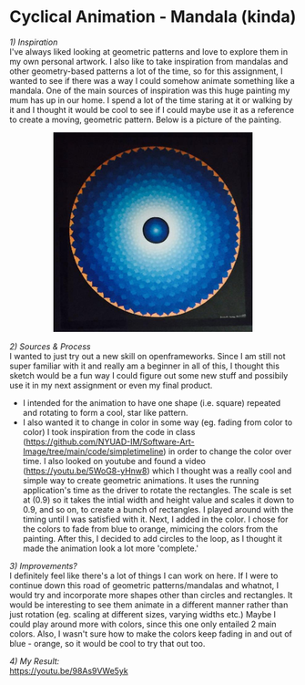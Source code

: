 # Cyclical Animation - Mandala (kinda)

*1) Inspiration* <br> 
I've always liked looking at geometric patterns and love to explore them in my own personal artwork. I also like to take inspiration from mandalas and other geometry-based patterns a lot of the time, so for this assignment, I wanted to see if there was a way I could somehow animate something like a mandala. One of the main sources of inspiration was this huge painting my mum has up in our home. I spend a lot of the time staring at it or walking by it and I thought it would be cool to see if I could maybe use it as a reference to create a moving, geometric pattern. Below is a picture of the painting. 

<p align="center">
  <img src="bin/data/mandala_1.JPG" width="350" title="mandala painting">
</p>

*2) Sources & Process* <br>
I wanted to just try out a new skill on openframeworks. Since I am still not super familiar with it and really am a beginner in all of this, I thought this sketch would be a fun way I could figure out some new stuff and possibily use it in my next assignment or even my final product. 
- I intended for the animation to have one shape (i.e. square) repeated and rotating to form a cool, star like pattern. 
- I also wanted it to change in color in some way (eg. fading from color to color)
I took inspiration from the code in class (https://github.com/NYUAD-IM/Software-Art-Image/tree/main/code/simpletimeline) in order to change the color over time.
I also looked on youtube and found a video (https://youtu.be/5WoG8-yHnw8) which I thought was a really cool and simple way to create geometric animations. It uses the running application's time as the driver to rotate the rectangles. The scale is set at (0.9) so it takes the intial width and height value and scales it down to 0.9, and so on, to create a bunch of rectangles. 
I played around with the timing until I was satisfied with it. Next, I added in the color. I chose for the colors to fade from blue to orange, mimicing the colors from the painting. After this, I decided to add circles to the loop, as I thought it made the animation look a lot more 'complete.'

*3) Improvements?* <br>
I definitely feel like there's a lot of things I can work on here. If I were to continue down this road of geometric patterns/mandalas and whatnot, I would try and incorporate more shapes other than circles and rectangles. It would be interesting to see them animate in a different manner rather than just rotation (eg. scaling at different sizes, varying widths etc.) Maybe I could play around more with colors, since this one only entailed 2 main colors. Also, I wasn't sure how to make the colors keep fading in and out of blue - orange, so it would be cool to try that out too. 

*4) My Result:* <br>
https://youtu.be/98As9VWe5yk
